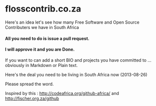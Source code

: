 flosscontrib.co.za
==================

Here's an idea let's see how many Free Software and Open Source Contributers we have in South Africa

#### All you need to do is issue a pull request.
#### I will approve it and you are Done.

If you want to can add a short BIO and projects you have committed to ... obviously in Markdown or Plain text.

Here's the deal you need to be living in South Africa now (2013-08-26)

Please spread the word. 

Inspired by this : http://codeafrica.org/github-africa/ and http://fischer.org.za/github
